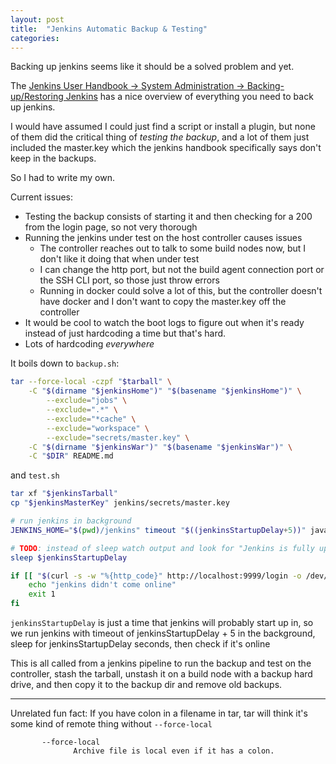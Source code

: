 ```yaml
---
layout: post
title:  "Jenkins Automatic Backup & Testing"
categories:
---
```


Backing up jenkins seems like it should be a solved problem and yet.

<!--excerpt-->

The [Jenkins User Handbook -> System Administration -> Backing-up/Restoring Jenkins](https://www.jenkins.io/doc/book/system-administration/backing-up/)  has a nice overview of everything you need to back up jenkins.

I would have assumed I could just find a script or install a plugin, but none of them did the critical thing of *testing the backup*, and a lot of them just included the master.key which the jenkins handbook specifically says don't keep in the backups.

So I had to write my own.


Current issues:
* Testing the backup consists of starting it and then checking for a 200 from the login page, so not very thorough
* Running the jenkins under test on the host controller causes issues
  * The controller reaches out to talk to some build nodes now, but I don't like it doing that when under test
  * I can change the http port, but not the build agent connection port or the SSH CLI port, so those just throw errors
  * Running in docker could solve a lot of this, but the controller doesn't have docker and I don't want to copy the master.key off the controller
* It would be cool to watch the boot logs to figure out when it's ready instead of just hardcoding a time but that's hard.
* Lots of hardcoding *everywhere*


It boils down to `backup.sh`:
```sh
tar --force-local -czpf "$tarball" \
    -C "$(dirname "$jenkinsHome")" "$(basename "$jenkinsHome")" \
        --exclude="jobs" \
        --exclude=".*" \
        --exclude="*cache" \
        --exclude="workspace" \
        --exclude="secrets/master.key" \
    -C "$(dirname "$jenkinsWar")" "$(basename "$jenkinsWar")" \
    -C "$DIR" README.md
```

and `test.sh`
```sh
tar xf "$jenkinsTarball"
cp "$jenkinsMasterKey" jenkins/secrets/master.key

# run jenkins in background
JENKINS_HOME="$(pwd)/jenkins" timeout "$((jenkinsStartupDelay+5))" java -jar "$(pwd)/jenkins.war" --httpPort=9999 &

# TODO: instead of sleep watch output and look for "Jenkins is fully up and running"
sleep $jenkinsStartupDelay

if [[ "$(curl -s -w "%{http_code}" http://localhost:9999/login -o /dev/null)" != "200" ]]; then
    echo "jenkins didn't come online"
    exit 1
fi
```
`jenkinsStartupDelay` is just a time that jenkins will probably start up in, so we run jenkins with timeout of jenkinsStartupDelay + 5 in the background, sleep for jenkinsStartupDelay seconds, then check if it's online

This is all called from a jenkins pipeline to run the backup and test on the controller, stash the tarball, unstash it on a build node with a backup hard drive, and then copy it to the backup dir and remove old backups.


---
Unrelated fun fact: If you have colon in a filename in tar, tar will think it's some kind of remote thing without `--force-local`
```
       --force-local
              Archive file is local even if it has a colon.
```
                     
